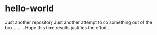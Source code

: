 # hello-world
Just another repository
Just another attempt to do something out of the box.........
Hope this time results justifies the effort... 
